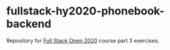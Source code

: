 # fullstack-hy2020-phonebook-backend
Repository for [Full Stack Open 2020](https://fullstackopen.com/) course part 3 exercises.
